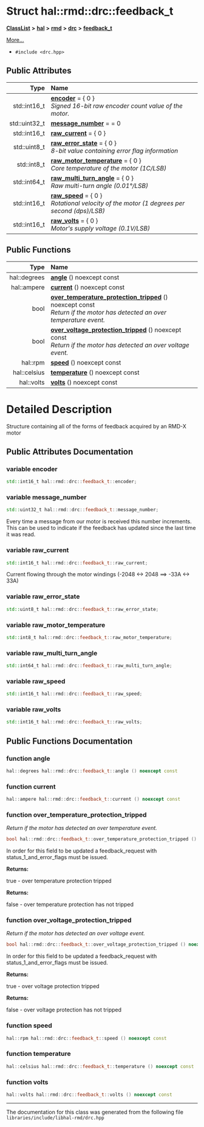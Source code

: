 

# Struct hal::rmd::drc::feedback\_t



[**ClassList**](annotated.md) **>** [**hal**](namespacehal.md) **>** [**rmd**](namespacehal_1_1rmd.md) **>** [**drc**](classhal_1_1rmd_1_1drc.md) **>** [**feedback\_t**](structhal_1_1rmd_1_1drc_1_1feedback__t.md)



[More...](#detailed-description)

* `#include <drc.hpp>`





















## Public Attributes

| Type | Name |
| ---: | :--- |
|  std::int16\_t | [**encoder**](#variable-encoder)   = { 0 }<br>_Signed 16-bit raw encoder count value of the motor._  |
|  std::uint32\_t | [**message\_number**](#variable-message_number)   = = 0<br> |
|  std::int16\_t | [**raw\_current**](#variable-raw_current)   = { 0 }<br> |
|  std::uint8\_t | [**raw\_error\_state**](#variable-raw_error_state)   = { 0 }<br>_8-bit value containing error flag information_  |
|  std::int8\_t | [**raw\_motor\_temperature**](#variable-raw_motor_temperature)   = { 0 }<br>_Core temperature of the motor (1C/LSB)_  |
|  std::int64\_t | [**raw\_multi\_turn\_angle**](#variable-raw_multi_turn_angle)   = { 0 }<br>_Raw multi-turn angle (0.01°/LSB)_  |
|  std::int16\_t | [**raw\_speed**](#variable-raw_speed)   = { 0 }<br>_Rotational velocity of the motor (1 degrees per second (dps)/LSB)_  |
|  std::int16\_t | [**raw\_volts**](#variable-raw_volts)   = { 0 }<br>_Motor's supply voltage (0.1V/LSB)_  |
















## Public Functions

| Type | Name |
| ---: | :--- |
|  hal::degrees | [**angle**](#function-angle) () noexcept const<br> |
|  hal::ampere | [**current**](#function-current) () noexcept const<br> |
|  bool | [**over\_temperature\_protection\_tripped**](#function-over_temperature_protection_tripped) () noexcept const<br>_Return if the motor has detected an over temperature event._  |
|  bool | [**over\_voltage\_protection\_tripped**](#function-over_voltage_protection_tripped) () noexcept const<br>_Return if the motor has detected an over voltage event._  |
|  hal::rpm | [**speed**](#function-speed) () noexcept const<br> |
|  hal::celsius | [**temperature**](#function-temperature) () noexcept const<br> |
|  hal::volts | [**volts**](#function-volts) () noexcept const<br> |




























# Detailed Description


Structure containing all of the forms of feedback acquired by an RMD-X motor 


    
## Public Attributes Documentation




### variable encoder 

```C++
std::int16_t hal::rmd::drc::feedback_t::encoder;
```






### variable message\_number 


```C++
std::uint32_t hal::rmd::drc::feedback_t::message_number;
```



Every time a message from our motor is received this number increments. This can be used to indicate if the feedback has updated since the last time it was read. 


        



### variable raw\_current 


```C++
std::int16_t hal::rmd::drc::feedback_t::raw_current;
```



Current flowing through the motor windings (-2048 &lt;-&gt; 2048 ==&gt; -33A &lt;-&gt; 33A) 


        



### variable raw\_error\_state 

```C++
std::uint8_t hal::rmd::drc::feedback_t::raw_error_state;
```






### variable raw\_motor\_temperature 

```C++
std::int8_t hal::rmd::drc::feedback_t::raw_motor_temperature;
```






### variable raw\_multi\_turn\_angle 

```C++
std::int64_t hal::rmd::drc::feedback_t::raw_multi_turn_angle;
```






### variable raw\_speed 

```C++
std::int16_t hal::rmd::drc::feedback_t::raw_speed;
```






### variable raw\_volts 

```C++
std::int16_t hal::rmd::drc::feedback_t::raw_volts;
```



## Public Functions Documentation




### function angle 

```C++
hal::degrees hal::rmd::drc::feedback_t::angle () noexcept const
```






### function current 

```C++
hal::ampere hal::rmd::drc::feedback_t::current () noexcept const
```






### function over\_temperature\_protection\_tripped 

_Return if the motor has detected an over temperature event._ 
```C++
bool hal::rmd::drc::feedback_t::over_temperature_protection_tripped () noexcept const
```



In order for this field to be updated a feedback\_request with status\_1\_and\_error\_flags must be issued.




**Returns:**

true - over temperature protection tripped 




**Returns:**

false - over temperature protection has not tripped 





        



### function over\_voltage\_protection\_tripped 

_Return if the motor has detected an over voltage event._ 
```C++
bool hal::rmd::drc::feedback_t::over_voltage_protection_tripped () noexcept const
```



In order for this field to be updated a feedback\_request with status\_1\_and\_error\_flags must be issued.




**Returns:**

true - over voltage protection tripped 




**Returns:**

false - over voltage protection has not tripped 





        



### function speed 

```C++
hal::rpm hal::rmd::drc::feedback_t::speed () noexcept const
```






### function temperature 

```C++
hal::celsius hal::rmd::drc::feedback_t::temperature () noexcept const
```






### function volts 

```C++
hal::volts hal::rmd::drc::feedback_t::volts () noexcept const
```




------------------------------
The documentation for this class was generated from the following file `libraries/include/libhal-rmd/drc.hpp`

